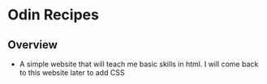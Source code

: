 # Odin Recipes

## Overview
- A simple website that will teach me basic skills in html.
I will come back to this website later to add CSS